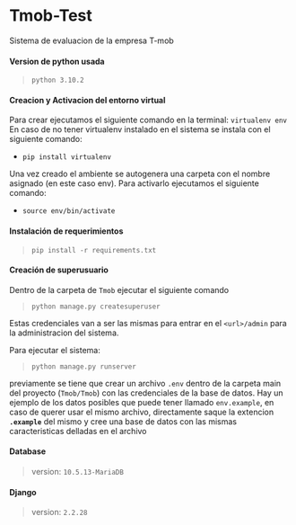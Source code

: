 # Tmob-Test

Sistema de evaluacion de la empresa T-mob


#### Version de python usada
> `python 3.10.2`

#### Creacion y Activacion del entorno virtual
Para crear ejecutamos el siguiente comando en la terminal:
`virtualenv env`
En caso de no tener virtualenv instalado en el sistema se instala con el siguiente comando: 
- `pip install virtualenv`

Una vez creado el ambiente se autogenera una carpeta con el nombre asignado (en este caso env).
Para activarlo ejecutamos el siguiente comando:
- `source env/bin/activate`

#### Instalación de requerimientos
> `pip install -r requirements.txt`

#### Creación de superusuario
Dentro de la carpeta de `Tmob` ejecutar el siguiente comando 
> `python manage.py createsuperuser`

Estas credenciales van a ser las mismas para entrar en el `<url>/admin` para la administracion del sistema.

Para ejecutar el sistema:
> `python manage.py runserver`

previamente se tiene que crear un archivo `.env` dentro de la carpeta main del proyecto (`Tmob/Tmob`) con las credenciales de la base de datos. Hay un ejemplo de los datos posibles que puede tener llamado `env.example`, en caso de querer usar el mismo archivo, directamente saque la extencion __`.example`__ del mismo y cree una base de datos con las mismas caracteristicas delladas en el archivo

#### Database
> version: `10.5.13-MariaDB`

#### Django
 > version: `2.2.28`
